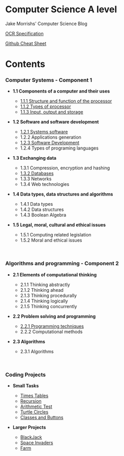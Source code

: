 # Computer Science A level

Jake Morrishs' Computer Science Blog

[OCR Specification](https://www.ocr.org.uk/Images/170844-specification-accredited-a-level-gce-computer-science-h446.pdf)

[Github Cheat Sheet](https://guides.github.com/pdfs/markdown-cheatsheet-online.pdf)
# Contents 
### Computer Systems - Component 1
* **1.1 Components of a computer and their uses**
  * [1.1.1 Structure and function of the processor](https://github.com/JMorr4/Computer-Science/blob/main/Contents/Topic%201.1/1.1.1.md)
  * [1.1.2 Types of processor](https://github.com/JMorr4/Computer-Science/blob/main/Contents/Topic%201.1/1.1.2.md)
  * [1.1.3 Input, output and storage](https://github.com/JMorr4/Computer-Science/blob/main/Contents/Topic%201.1/1.1.3.md)

* **1.2 Software and software development**
  * [1.2.1 Systems software](https://github.com/JMorr4/Computer-Science/blob/main/Contents/Topic%201.2/1.2.1.md)
  * 1.2.2 Applications generation
  * [1.2.3 Software Development](https://github.com/JMorr4/Computer-Science/blob/main/Contents/Topic%201.2/1.2.3.md)
  * 1.2.4 Types of programing languages

* **1.3 Exchanging data**
  * 1.3.1 Compression, encryption and hashing
  * [1.3.2 Databases](https://github.com/JMorr4/Computer-Science/blob/main/Contents/Topic%201.3/1.3.2.md)
  * 1.3.3 Networks
  * 1.3.4 Web technologies

* **1.4 Data types, data structures and algorithms**
  * 1.4.1 Data types
  * 1.4.2 Data structures
  * 1.4.3 Boolean Algebra

* **1.5 Legal, moral, cultural and ethical issues**
  * 1.5.1 Computing related legislation
  * 1.5.2 Moral and ethical issues

<br>

### Algorithms and programming - Component 2
* **2.1 Elements of computational thinking**
  * 2.1.1 Thinking abstractly
  * 2.1.2 Thinking ahead
  * 2.1.3 Thinking procedurally
  * 2.1.4 Thinking logically
  * 2.1.5 Thinking concurrently

* **2.2 Problem solving and programming**
  * [2.2.1 Programming techniques](https://github.com/JMorr4/Computer-Science/blob/main/Contents/Topic%202.2/2.2.1.md)
  * 2.2.2 Computational methods

* **2.3 Algorithms**
  * 2.3.1 Algorithms

<br>

### Coding Projects
* **Small Tasks**
  * [Times Tables](https://github.com/JMorr4/Computer-Science/blob/main/Contents/Python%20Projects/Times%20Tables.md)
  * [Recursion](https://github.com/JMorr4/Computer-Science/blob/main/Contents/Python%20Projects/Recursion.md)
  * [Arithmetic Test](https://github.com/JMorr4/Computer-Science/blob/main/Contents/Python%20Projects/Arithmetic%20Test.md)
  * [Turtle Circles](https://github.com/JMorr4/Computer-Science/blob/main/Contents/Python%20Projects/Turtle%20Circles.md)
  * [Classes and Buttons](https://github.com/JMorr4/Computer-Science/blob/main/Contents/Python%20Projects/Classes%20and%20Buttons.md)

* **Larger Projects**
  * [BlackJack](https://github.com/JMorr4/Computer-Science/blob/main/Contents/BlackJack%20Project/BlackJack.md)
  * [Space Invaders](https://github.com/JMorr4/Computer-Science/blob/main/Contents/Python%20Projects/Space%20Invaders.md)
  * [Farm](https://github.com/JMorr4/Computer-Science/blob/main/Contents/Python%20Projects/Farm%20Project/Farm.md)
